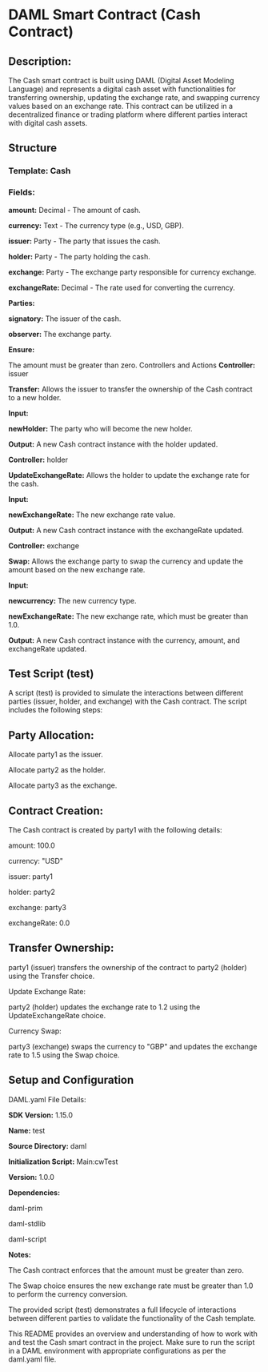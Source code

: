# DAML Smart Contract (Cash Contract)

## Description: 
The Cash smart contract is built using DAML (Digital Asset Modeling Language) and represents a digital cash asset with functionalities for transferring ownership, updating the exchange rate, and swapping currency values based on an exchange rate. This contract can be utilized in a decentralized finance or trading platform where different parties interact with digital cash assets.

## Structure

### Template: Cash

### Fields:

**amount:** Decimal - The amount of cash.

**currency:** Text - The currency type (e.g., USD, GBP).

**issuer:** Party - The party that issues the cash.

**holder:** Party - The party holding the cash.

**exchange:** Party - The exchange party responsible for currency exchange.

**exchangeRate:** Decimal - The rate used for converting the currency.

**Parties:**

**signatory:** The issuer of the cash.

**observer:** The exchange party.

**Ensure:**

The amount must be greater than zero.
Controllers and Actions
**Controller:** issuer

**Transfer:** Allows the issuer to transfer the ownership of the Cash contract to a new holder.

**Input:**

**newHolder:** The party who will become the new holder.

**Output:** A new Cash contract instance with the holder updated.

**Controller:** holder

**UpdateExchangeRate:** Allows the holder to update the exchange rate for the cash.

**Input:**

**newExchangeRate:** The new exchange rate value.

**Output:** A new Cash contract instance with the exchangeRate updated.

**Controller:** exchange

**Swap:** Allows the exchange party to swap the currency and update the amount based on the new exchange rate.

**Input:**

**newcurrency:** The new currency type.

**newExchangeRate:** The new exchange rate, which must be greater than 1.0.

**Output:** A new Cash contract instance with the currency, amount, and exchangeRate updated.

## Test Script (test)
A script (test) is provided to simulate the interactions between different parties (issuer, holder, and exchange) with the Cash contract. The script includes the following steps:

## Party Allocation:

Allocate party1 as the issuer.

Allocate party2 as the holder.

Allocate party3 as the exchange.


## Contract Creation:

The Cash contract is created by party1 with the following details:

amount: 100.0

currency: "USD"

issuer: party1

holder: party2

exchange: party3

exchangeRate: 0.0

## Transfer Ownership:

party1 (issuer) transfers the ownership of the contract to party2 (holder) using the Transfer choice.

Update Exchange Rate:

party2 (holder) updates the exchange rate to 1.2 using the UpdateExchangeRate choice.

Currency Swap:

party3 (exchange) swaps the currency to "GBP" and updates the exchange rate to 1.5 using the Swap choice.

## Setup and Configuration

DAML.yaml File Details:

**SDK Version:** 1.15.0

**Name:** test

**Source Directory:** daml

**Initialization Script:** Main:cwTest

**Version:** 1.0.0

**Dependencies:**

daml-prim

daml-stdlib

daml-script

**Notes:**

The Cash contract enforces that the amount must be greater than zero.

The Swap choice ensures the new exchange rate must be greater than 1.0 to perform the currency conversion.

The provided script (test) demonstrates a full lifecycle of interactions between different parties to validate the functionality of the Cash template.

This README provides an overview and understanding of how to work with and test the Cash smart contract in the project. Make sure to run the script in a DAML environment with appropriate configurations as per the daml.yaml file.

